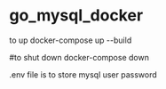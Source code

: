 # go_mysql_docker
to up
docker-compose up --build

#to shut down
docker-compose down


.env file is to store mysql user password
